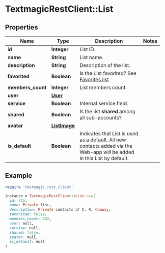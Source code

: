 # TextmagicRestClient::List

## Properties

| Name | Type | Description | Notes |
| ---- | ---- | ----------- | ----- |
| **id** | **Integer** | List ID. |  |
| **name** | **String** | List name. |  |
| **description** | **String** | Description of the list. |  |
| **favorited** | **Boolean** | Is the List favorited? See [Favorites list](https://docs.textmagic.com/#operation/getFavourites). |  |
| **members_count** | **Integer** | List members count. |  |
| **user** | [**User**](User.md) |  |  |
| **service** | **Boolean** | Internal service field. |  |
| **shared** | **Boolean** | Is the list **shared** among all sub-accounts? |  |
| **avatar** | [**ListImage**](ListImage.md) |  |  |
| **is_default** | **Boolean** | Indicates that List is used as a default. All new contacts added via the Web-app will be added in this List by default. |  |

## Example

```ruby
require 'textmagic_rest_client'

instance = TextmagicRestClient::List.new(
  id: 715,
  name: Private list,
  description: Private contacts of C. R. Conway,
  favorited: false,
  members_count: 332,
  user: null,
  service: null,
  shared: false,
  avatar: null,
  is_default: null
)
```

